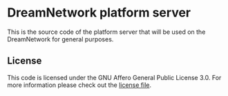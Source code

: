 DreamNetwork platform server
============================

This is the source code of the platform server that will be used on the DreamNetwork for general purposes.

## License

This code is licensed under the GNU Affero General Public License 3.0. For more information please check out the [license file](LICENSE.txt).